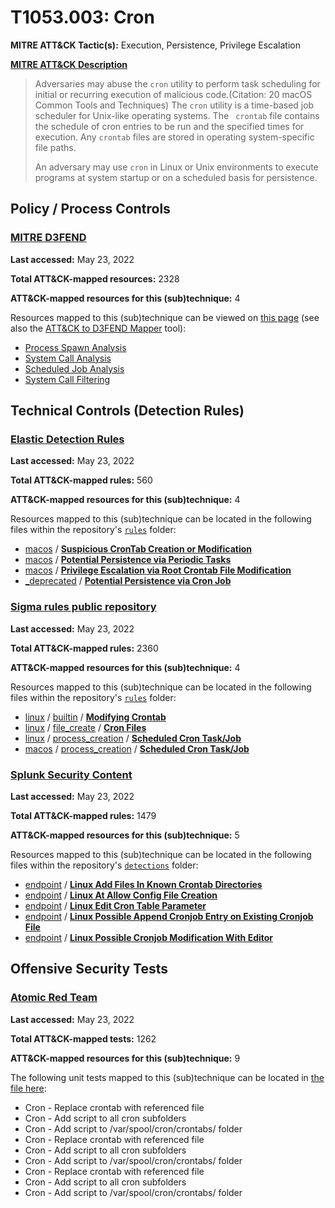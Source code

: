 # T1053.003: Cron
**MITRE ATT&CK Tactic(s):** Execution, Persistence, Privilege Escalation

**[MITRE ATT&CK Description](https://attack.mitre.org/techniques/T1053/003)**
<blockquote>Adversaries may abuse the <code>cron</code> utility to perform task scheduling for initial or recurring execution of malicious code.(Citation: 20 macOS Common Tools and Techniques) The <code>cron</code> utility is a time-based job scheduler for Unix-like operating systems.  The <code> crontab</code> file contains the schedule of cron entries to be run and the specified times for execution. Any <code>crontab</code> files are stored in operating system-specific file paths.

An adversary may use <code>cron</code> in Linux or Unix environments to execute programs at system startup or on a scheduled basis for persistence. </blockquote>

## Policy / Process Controls
### [MITRE D3FEND](https://d3fend.mitre.org/)
**Last accessed:** May 23, 2022

**Total ATT&CK-mapped resources:** 2328

**ATT&CK-mapped resources for this (sub)technique:** 4

Resources mapped to this (sub)technique can be viewed on [this page](https://d3fend.mitre.org/) (see also the [ATT&CK to D3FEND Mapper](https://d3fend.mitre.org/tools/attack-mapper) tool):

* [Process Spawn Analysis](https://d3fend.mitre.org/technique/d3f:ProcessSpawnAnalysis)
* [System Call Analysis](https://d3fend.mitre.org/technique/d3f:SystemCallAnalysis)
* [Scheduled Job Analysis](https://d3fend.mitre.org/technique/d3f:ScheduledJobAnalysis)
* [System Call Filtering](https://d3fend.mitre.org/technique/d3f:SystemCallFiltering)

## Technical Controls (Detection Rules)
### [Elastic Detection Rules](https://github.com/elastic/detection-rules)
**Last accessed:** May 23, 2022

**Total ATT&CK-mapped rules:** 560

**ATT&CK-mapped resources for this (sub)technique:** 4

Resources mapped to this (sub)technique can be located in the following files within the repository's <code>[rules](https://github.com/elastic/detection-rules/tree/main/rules)</code> folder:

* [macos](https://github.com/elastic/detection-rules/tree/main/rules/macos/) / **[Suspicious CronTab Creation or Modification](https://github.com/elastic/detection-rules/blob/main/rules/macos/persistence_crontab_creation.toml)**
* [macos](https://github.com/elastic/detection-rules/tree/main/rules/macos/) / **[Potential Persistence via Periodic Tasks](https://github.com/elastic/detection-rules/blob/main/rules/macos/persistence_periodic_tasks_file_mdofiy.toml)**
* [macos](https://github.com/elastic/detection-rules/tree/main/rules/macos/) / **[Privilege Escalation via Root Crontab File Modification](https://github.com/elastic/detection-rules/blob/main/rules/macos/privilege_escalation_root_crontab_filemod.toml)**
* [_deprecated](https://github.com/elastic/detection-rules/tree/main/rules/_deprecated/) / **[Potential Persistence via Cron Job](https://github.com/elastic/detection-rules/blob/main/rules/_deprecated/persistence_cron_jobs_creation_and_runtime.toml)**

### [Sigma rules public repository](https://github.com/SigmaHQ/sigma)
**Last accessed:** May 23, 2022

**Total ATT&CK-mapped rules:** 2360

**ATT&CK-mapped resources for this (sub)technique:** 4

Resources mapped to this (sub)technique can be located in the following files within the repository's <code>[rules](https://github.com/SigmaHQ/sigma/tree/master/rules)</code> folder:

* [linux](https://github.com/SigmaHQ/sigma/tree/master/rules/linux/) / [builtin](https://github.com/SigmaHQ/sigma/tree/master/rules/linux/builtin/) / **[Modifying Crontab](https://github.com/SigmaHQ/sigma/blob/master/rules/linux/builtin/lnx_crontab_file_modification.yml)**
* [linux](https://github.com/SigmaHQ/sigma/tree/master/rules/linux/) / [file_create](https://github.com/SigmaHQ/sigma/tree/master/rules/linux/file_create/) / **[Cron Files](https://github.com/SigmaHQ/sigma/blob/master/rules/linux/file_create/cron_files.yml)**
* [linux](https://github.com/SigmaHQ/sigma/tree/master/rules/linux/) / [process_creation](https://github.com/SigmaHQ/sigma/tree/master/rules/linux/process_creation/) / **[Scheduled Cron Task/Job](https://github.com/SigmaHQ/sigma/blob/master/rules/linux/process_creation/proc_creation_lnx_schedule_task_job_cron.yml)**
* [macos](https://github.com/SigmaHQ/sigma/tree/master/rules/macos/) / [process_creation](https://github.com/SigmaHQ/sigma/tree/master/rules/macos/process_creation/) / **[Scheduled Cron Task/Job](https://github.com/SigmaHQ/sigma/blob/master/rules/macos/process_creation/proc_creation_macos_schedule_task_job_cron.yml)**

### [Splunk Security Content](https://github.com/splunk/security_content)
**Last accessed:** May 23, 2022

**Total ATT&CK-mapped rules:** 1479

**ATT&CK-mapped resources for this (sub)technique:** 5

Resources mapped to this (sub)technique can be located in the following files within the repository's <code>[detections](https://github.com/splunk/security_content/tree/develop/detections)</code> folder:

* [endpoint](https://github.com/splunk/security_content/tree/develop/detections/endpoint/) / **[Linux Add Files In Known Crontab Directories](https://github.com/splunk/security_content/blob/develop/detections/endpoint/linux_add_files_in_known_crontab_directories.yml)**
* [endpoint](https://github.com/splunk/security_content/tree/develop/detections/endpoint/) / **[Linux At Allow Config File Creation](https://github.com/splunk/security_content/blob/develop/detections/endpoint/linux_at_allow_config_file_creation.yml)**
* [endpoint](https://github.com/splunk/security_content/tree/develop/detections/endpoint/) / **[Linux Edit Cron Table Parameter](https://github.com/splunk/security_content/blob/develop/detections/endpoint/linux_edit_cron_table_parameter.yml)**
* [endpoint](https://github.com/splunk/security_content/tree/develop/detections/endpoint/) / **[Linux Possible Append Cronjob Entry on Existing Cronjob File](https://github.com/splunk/security_content/blob/develop/detections/endpoint/linux_possible_append_cronjob_entry_on_existing_cronjob_file.yml)**
* [endpoint](https://github.com/splunk/security_content/tree/develop/detections/endpoint/) / **[Linux Possible Cronjob Modification With Editor](https://github.com/splunk/security_content/blob/develop/detections/endpoint/linux_possible_cronjob_modification_with_editor.yml)**


## Offensive Security Tests
### [Atomic Red Team](https://github.com/redcanaryco/atomic-red-team)
**Last accessed:** May 23, 2022

**Total ATT&CK-mapped tests:** 1262

**ATT&CK-mapped resources for this (sub)technique:** 9

The following unit tests mapped to this (sub)technique can be located in [the file here](https://github.com/redcanaryco/atomic-red-team/tree/master/atomics/T1053.003/T1053.003.yaml):

* Cron - Replace crontab with referenced file
* Cron - Add script to all cron subfolders
* Cron - Add script to /var/spool/cron/crontabs/ folder
* Cron - Replace crontab with referenced file
* Cron - Add script to all cron subfolders
* Cron - Add script to /var/spool/cron/crontabs/ folder
* Cron - Replace crontab with referenced file
* Cron - Add script to all cron subfolders
* Cron - Add script to /var/spool/cron/crontabs/ folder

